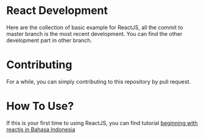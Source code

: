# React Development  
Here are the collection of basic example for ReactJS, all the commit to master branch
is the most recent development. You can find the other development part in other branch.
  
# Contributing  
For a while, you can simply contributing to this repository by pull request.  

# How To Use?  
If this is your first time to using ReactJS, you can find tutorial 
[beginning with reactjs in Bahasa Indonesia]("http://www.dhan.web.id/2016/11/membuat-program-sederhana-dengan-reactjs.html")